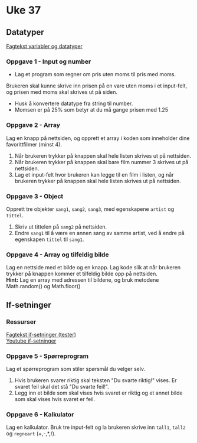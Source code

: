 # Uke 37

## Datatyper
[Fagtekst variabler og datatyper](https://github.com/thorcc/IT2/blob/master/Fagtekster/Variabler.md)
### Oppgave 1 - Input og number


- Lag et program som regner om pris uten moms til pris med moms. 

Brukeren skal kunne skrive inn prisen på en vare uten moms i et input-felt, og prisen med moms skal skrives ut på siden.  

- Husk å konvertere datatype fra string til number.
- Momsen er på 25% som betyr at du må gange prisen med 1.25


### Oppgave 2 - Array
Lag en knapp på nettsiden, og opprett et array i koden som inneholder dine favorittfilmer (minst 4).  
1. Når brukeren trykker på knappen skal hele listen skrives ut på nettsiden.  
2. Når brukeren trykker på knappen skal bare film nummer 3 skrives ut på nettsiden.
3. Lag et input-felt hvor brukeren kan legge til en film i listen, og når brukeren trykker på knappen skal hele listen skrives ut på nettsiden.


### Oppgave 3 - Object
Opprett tre objekter ````sang1````, ````sang2````, ````sang3````, med egenskapene ``artist`` og ``tittel``.
1. Skriv ut tittelen på ```sang2``` på nettsiden.
2. Endre ``sang1`` til å være en annen sang av samme artist, ved å endre på egenskapen ````tittel```` til ``sang1``.

### Oppgave 4 - Array og tilfeldig bilde
Lag en nettside med et bilde og en knapp. Lag kode slik at når brukeren trykker på knappen kommer et tilfeldig bilde opp på nettsiden.  
**Hint:** Lag en array med adressen til bildene, og bruk metodene Math.random() og Math.floor()

## If-setninger

### Ressurser
[Fagtekst if-setninger (tester)](https://github.com/thorcc/IT2/blob/master/Fagtekster/Tester.md)  
[Youtube if-setninger](https://www.youtube.com/watch?v=knb51nt6wC8&list=PLJC9cL8YfNXo_CUCsG17Nr5e1Zv8jm9HW)
### Oppgave 5 - Spørreprogram
Lag et spørreprogram som stiler spørsmål du velger selv.
1. Hvis brukeren svarer riktig skal teksten "Du svarte riktig!" vises. Er svaret feil skal det stå "Du svarte feil!".
2. Legg inn et bilde som skal vises hvis svaret er riktig og et annet bilde som skal vises hvis svaret er feil.

### Oppgave 6 - Kalkulator
Lag en kalkulator. Bruk tre input-felt og la brukeren skrive inn ```tall1```, ``tall2`` og ``regneart`` (+,-,*,/).